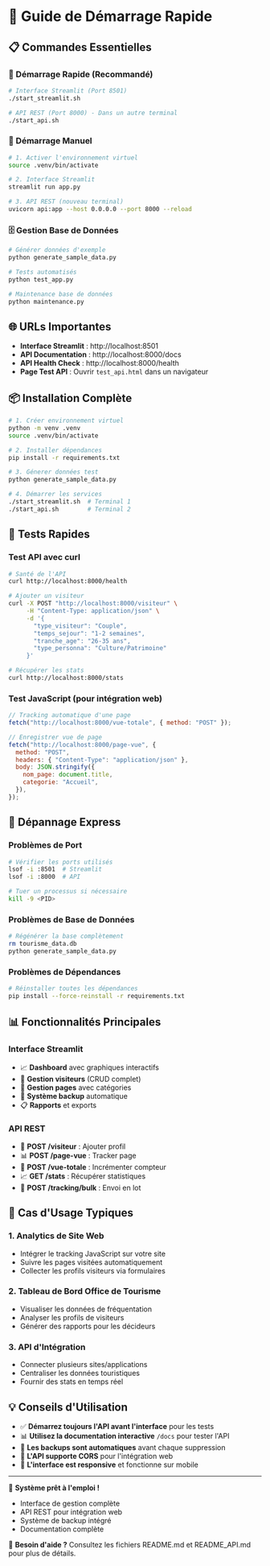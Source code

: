 # 🚀 Guide de Démarrage Rapide

## 📋 Commandes Essentielles

### 🎯 Démarrage Rapide (Recommandé)

```bash
# Interface Streamlit (Port 8501)
./start_streamlit.sh

# API REST (Port 8000) - Dans un autre terminal
./start_api.sh
```

### 🔧 Démarrage Manuel

```bash
# 1. Activer l'environnement virtuel
source .venv/bin/activate

# 2. Interface Streamlit
streamlit run app.py

# 3. API REST (nouveau terminal)
uvicorn api:app --host 0.0.0.0 --port 8000 --reload
```

### 🗄️ Gestion Base de Données

```bash
# Générer données d'exemple
python generate_sample_data.py

# Tests automatisés
python test_app.py

# Maintenance base de données
python maintenance.py
```

## 🌐 URLs Importantes

- **Interface Streamlit** : http://localhost:8501
- **API Documentation** : http://localhost:8000/docs
- **API Health Check** : http://localhost:8000/health
- **Page Test API** : Ouvrir `test_api.html` dans un navigateur

## 📦 Installation Complète

```bash
# 1. Créer environnement virtuel
python -m venv .venv
source .venv/bin/activate

# 2. Installer dépendances
pip install -r requirements.txt

# 3. Génerer données test
python generate_sample_data.py

# 4. Démarrer les services
./start_streamlit.sh  # Terminal 1
./start_api.sh        # Terminal 2
```

## 🧪 Tests Rapides

### Test API avec curl

```bash
# Santé de l'API
curl http://localhost:8000/health

# Ajouter un visiteur
curl -X POST "http://localhost:8000/visiteur" \
     -H "Content-Type: application/json" \
     -d '{
       "type_visiteur": "Couple",
       "temps_sejour": "1-2 semaines",
       "tranche_age": "26-35 ans",
       "type_personna": "Culture/Patrimoine"
     }'

# Récupérer les stats
curl http://localhost:8000/stats
```

### Test JavaScript (pour intégration web)

```javascript
// Tracking automatique d'une page
fetch("http://localhost:8000/vue-totale", { method: "POST" });

// Enregistrer vue de page
fetch("http://localhost:8000/page-vue", {
  method: "POST",
  headers: { "Content-Type": "application/json" },
  body: JSON.stringify({
    nom_page: document.title,
    categorie: "Accueil",
  }),
});
```

## 🔧 Dépannage Express

### Problèmes de Port

```bash
# Vérifier les ports utilisés
lsof -i :8501  # Streamlit
lsof -i :8000  # API

# Tuer un processus si nécessaire
kill -9 <PID>
```

### Problèmes de Base de Données

```bash
# Régénérer la base complètement
rm tourisme_data.db
python generate_sample_data.py
```

### Problèmes de Dépendances

```bash
# Réinstaller toutes les dépendances
pip install --force-reinstall -r requirements.txt
```

## 📊 Fonctionnalités Principales

### Interface Streamlit

- 📈 **Dashboard** avec graphiques interactifs
- 👥 **Gestion visiteurs** (CRUD complet)
- 📄 **Gestion pages** avec catégories
- 💾 **Système backup** automatique
- 📋 **Rapports** et exports

### API REST

- 📡 **POST /visiteur** : Ajouter profil
- 📊 **POST /page-vue** : Tracker page
- 🔢 **POST /vue-totale** : Incrémenter compteur
- 📈 **GET /stats** : Récupérer statistiques
- 🚀 **POST /tracking/bulk** : Envoi en lot

## 🎯 Cas d'Usage Typiques

### 1. Analytics de Site Web

- Intégrer le tracking JavaScript sur votre site
- Suivre les pages visitées automatiquement
- Collecter les profils visiteurs via formulaires

### 2. Tableau de Bord Office de Tourisme

- Visualiser les données de fréquentation
- Analyser les profils de visiteurs
- Générer des rapports pour les décideurs

### 3. API d'Intégration

- Connecter plusieurs sites/applications
- Centraliser les données touristiques
- Fournir des stats en temps réel

## 💡 Conseils d'Utilisation

- ✅ **Démarrez toujours l'API avant l'interface** pour les tests
- 📊 **Utilisez la documentation interactive** `/docs` pour tester l'API
- 💾 **Les backups sont automatiques** avant chaque suppression
- 🔄 **L'API supporte CORS** pour l'intégration web
- 📱 **L'interface est responsive** et fonctionne sur mobile

---

🎯 **Système prêt à l'emploi !**

- Interface de gestion complète
- API REST pour intégration web
- Système de backup intégré
- Documentation complète

💬 **Besoin d'aide ?** Consultez les fichiers README.md et README_API.md pour plus de détails.
